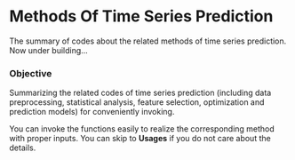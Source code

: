 # Methods Of Time Series Prediction
The summary of codes about the related methods of time series prediction. Now under building...

### Objective
Summarizing the related codes of time series prediction (including data preprocessing, statistical analysis, feature selection, optimization and prediction models) for conveniently invoking.

You can invoke the functions easily to realize the corresponding method with proper inputs. You can skip to **Usages** if you do not care about the details.
